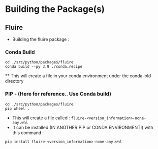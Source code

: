 # Building the Package(s)
## Fluire
* Building the fluire package :

### Conda Build
~~~
cd ./src/python/packages/fluire
conda build --py 3.9 ./conda.recipe
~~~
** This will create a file in your conda environment under the conda-bld directory



### PIP - (Here for reference.. Use Conda build)
~~~
cd ./src/python/packages/fluire
pip wheel .
~~~
* This will create a file called : `fluire-<version_information>-none-any.whl`
* It can be installed (IN ANOTHER PIP or CONDA ENVIRONMENT!) with this command :
~~~
pip install fluire-<version_information>-none-any.whl
~~~
